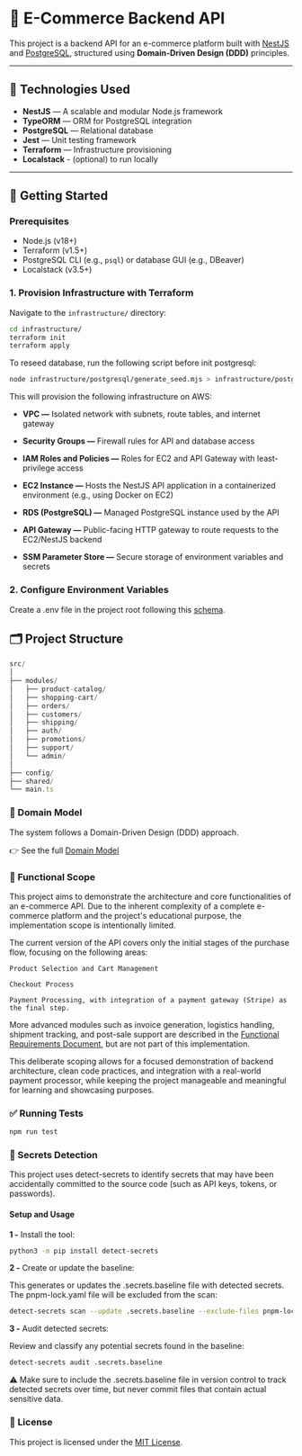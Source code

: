 # 🛒 E-Commerce Backend API

This project is a backend API for an e-commerce platform built with [NestJS](https://nestjs.com/) and [PostgreSQL](https://www.postgresql.org/), structured using **Domain-Driven Design (DDD)** principles.

---

## 🧱 Technologies Used

- **NestJS** — A scalable and modular Node.js framework
- **TypeORM** — ORM for PostgreSQL integration
- **PostgreSQL** — Relational database
- **Jest** — Unit testing framework
- **Terraform** — Infrastructure provisioning
- **Localstack** - (optional) to run locally

---

## 🚀 Getting Started

### Prerequisites

- Node.js (v18+)
- Terraform (v1.5+)
- PostgreSQL CLI (e.g., `psql`) or database GUI (e.g., DBeaver)
- Localstack (v3.5+)

### 1. Provision Infrastructure with Terraform

Navigate to the `infrastructure/` directory:

```bash
cd infrastructure/
terraform init
terraform apply
```

To reseed database, run the following script before init postgresql:

```bash
node infrastructure/postgresql/generate_seed.mjs > infrastructure/postgresql/init.sql
```

This will provision the following infrastructure on AWS:

- **VPC —** Isolated network with subnets, route tables, and internet gateway

- **Security Groups —** Firewall rules for API and database access

- **IAM Roles and Policies —** Roles for EC2 and API Gateway with least-privilege access

- **EC2 Instance —** Hosts the NestJS API application in a containerized environment (e.g., using Docker on EC2)

- **RDS (PostgreSQL) —** Managed PostgreSQL instance used by the API

- **API Gateway —** Public-facing HTTP gateway to route requests to the EC2/NestJS backend

- **SSM Parameter Store —** Secure storage of environment variables and secrets

### 2. Configure Environment Variables

Create a .env file in the project root following this [schema](src/config/validation.schema.ts).

## 🗂️ Project Structure

```js
src/
│
├── modules/
│   ├── product-catalog/
│   ├── shopping-cart/
│   ├── orders/
│   ├── customers/
│   ├── shipping/
│   ├── auth/
│   ├── promotions/
│   ├── support/
│   └── admin/
│
├── config/
├── shared/
└── main.ts
```

### 📘 Domain Model

The system follows a Domain-Driven Design (DDD) approach.

👉 See the full [Domain Model](docs/DOMAIN_MODEL.md)

### 📄 Functional Scope

This project aims to demonstrate the architecture and core functionalities of an e-commerce API. Due to the inherent complexity of a complete e-commerce platform and the project's educational purpose, the implementation scope is intentionally limited.

The current version of the API covers only the initial stages of the purchase flow, focusing on the following areas:

    Product Selection and Cart Management

    Checkout Process

    Payment Processing, with integration of a payment gateway (Stripe) as the final step.

More advanced modules such as invoice generation, logistics handling, shipment tracking, and post-sale support are described in the [Functional Requirements Document](docs/FUNCTIONAL_REQUIREMENTS.md), but are not part of this implementation.

This deliberate scoping allows for a focused demonstration of backend architecture, clean code practices, and integration with a real-world payment processor, while keeping the project manageable and meaningful for learning and showcasing purposes.

### ✅ Running Tests

```js
npm run test
```

### 🔐 Secrets Detection

This project uses detect-secrets to identify secrets that may have been accidentally committed to the source code (such as API keys, tokens, or passwords).

#### Setup and Usage

**1 -** Install the tool:

```bash
python3 -m pip install detect-secrets
```

**2 -** Create or update the baseline:

This generates or updates the .secrets.baseline file with detected secrets. The pnpm-lock.yaml file will be excluded from the scan:

```bash
detect-secrets scan --update .secrets.baseline --exclude-files pnpm-lock.yaml
```

**3 -** Audit detected secrets:

Review and classify any potential secrets found in the baseline:

```bash
detect-secrets audit .secrets.baseline
```

⚠️ Make sure to include the .secrets.baseline file in version control to track detected secrets over time, but never commit files that contain actual sensitive data.

### 📄 License

This project is licensed under the [MIT License](LISCENCE).
